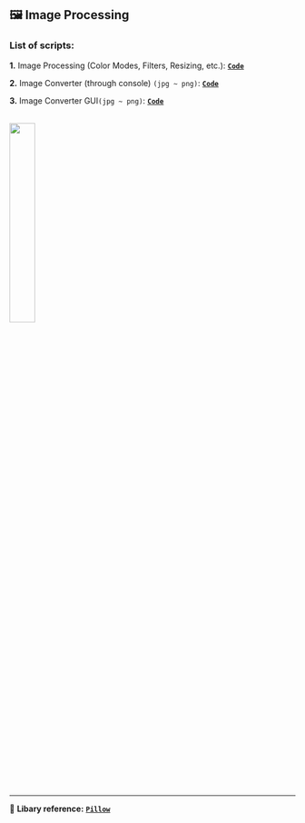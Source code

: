 ## 🖼️ Image Processing

### List of scripts:

**1.** Image Processing (Color Modes, Filters, Resizing, etc.): [**`Code`**](https://github.com/kish-gk/image-processing/blob/master/img_processing.py)

**2.** Image Converter (through console) `(jpg ~ png)`: [**`Code`**](https://github.com/kish-gk/image-processing/blob/master/imgConverter_cli.py)

**3.** Image Converter GUI`(jpg ~ png)`: [**`Code`**](https://github.com/kish-gk/image-processing/blob/master/imgConverter_gui.py)

<br>
<img src="image/gui_output.jpg" height="30%" width="30%"> 

---
📑 **Libary reference:** [**`Pillow`**](https://pypi.org/project/Pillow/) 
